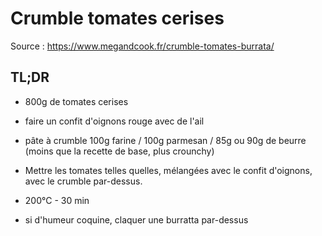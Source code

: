 # Crumble tomates cerises

Source : https://www.megandcook.fr/crumble-tomates-burrata/

## TL;DR

- 800g de tomates cerises
- faire un confit d'oignons rouge avec de l'ail
- pâte à crumble 100g farine / 100g parmesan / 85g ou 90g de beurre (moins que la recette de base, plus crounchy)

- Mettre les tomates telles quelles, mélangées avec le confit d'oignons, avec le crumble par-dessus.
- 200°C - 30 min
- si d'humeur coquine, claquer une burratta par-dessus
